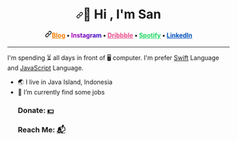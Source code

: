 <h1 align="center"><a id="user-content-️-hi-im-san-engineer-️" class="anchor" aria-hidden="true" href="#️user-content-️-hi-im-san-engineer-️"><svg class="octicon octicon-link" viewBox="0 0 16 16" version="1.1" width="16" height="16" aria-hidden="true"><path fill-rule="evenodd" d="M7.775 3.275a.75.75 0 001.06 1.06l1.25-1.25a2 2 0 112.83 2.83l-2.5 2.5a2 2 0 01-2.83 0 .75.75 0 00-1.06 1.06 3.5 3.5 0 004.95 0l2.5-2.5a3.5 3.5 0 00-4.95-4.95l-1.25 1.25zm-4.69 9.64a2 2 0 010-2.83l2.5-2.5a2 2 0 012.83 0 .75.75 0 001.06-1.06 3.5 3.5 0 00-4.95 0l-2.5 2.5a3.5 3.5 0 004.95 4.95l1.25-1.25a.75.75 0 00-1.06-1.06l-1.25 1.25a2 2 0 01-2.83 0z"></path></svg></a><g-emoji class="g-emoji" alias="zap" fallback-src="https://github.githubassets.com/images/icons/emoji/unicode/26a1.png">🖖</g-emoji> Hi  , I'm San <g-emoji class="g-emoji" alias="zap" fallback-src="https://github.githubassets.com/images/icons/emoji/unicode/26a1.png"></g-emoji></h1>
<h4 align="center"><a id="user-content-blogger--medium--linkedin--instagram--unsplash--shutterstock" class="anchor" aria-hidden="true" href="#user-content-blogger--medium--linkedin--instagram--unsplash--shutterstock"><svg class="octicon octicon-link" viewBox="0 0 16 16" version="1.1" width="16" height="16" aria-hidden="true"><path fill-rule="evenodd" d="M7.775 3.275a.75.75 0 001.06 1.06l1.25-1.25a2 2 0 112.83 2.83l-2.5 2.5a2 2 0 01-2.83 0 .75.75 0 00-1.06 1.06 3.5 3.5 0 004.95 0l2.5-2.5a3.5 3.5 0 00-4.95-4.95l-1.25 1.25zm-4.69 9.64a2 2 0 010-2.83l2.5-2.5a2 2 0 012.83 0 .75.75 0 001.06-1.06 3.5 3.5 0 00-4.95 0l-2.5 2.5a3.5 3.5 0 004.95 4.95l1.25-1.25a.75.75 0 00-1.06-1.06l-1.25 1.25a2 2 0 01-2.83 0z"></path></svg></a><a href="https://sanengineer.com" rel="nofollow" style="color:#f57c00 !important">Blog</a> • <a href="https://instagram.com/sanengineer" rel="nofollow" 
style="background-image: linear-gradient(45deg, #BA00B4, #1D0AC9); background-repeat:no-repeat;-webkit-background-clip: text;-webkit-text-fill-color: transparent; -moz-background-clip: text; -moz-text-fill-color: transparent; background-position: left calc(100% ); color:transparent; transition: background-size 500ms cubic-bezier(0, .61, .28, .92); background-size: 100%;">Instagram</a> • <a href="https://dribbble.com/sanengineer" rel="nofollow" style="color:#ea4c89">Dribbble</a> • <a href="https://open.spotify.com/user/rxg1wyg1ncgqvp9uo3mh0m9zv"  rel="nofollow" style="color:#1ED760;">Spotify</a> • <a href="https://https://linkedin.com/in/ikhsansugiarto"  rel="nofollow" style="color:#0050be;">LinkedIn</a></h4>
<hr>
<p>I'm spending ⏳ all days in front of 🖥  computer. I'm prefer <a href="https://swift.org" rel="nofollow">Swift</a> Language and <a href="https://developer.mozilla.org/en-US/docs/Web/JavaScript" rel="nofollow">JavaScript</a> Language.</p>

<ul>
<li><g-emoji class="g-emoji" alias="earth_asia" fallback-src="https://github.githubassets.com/images/icons/emoji/unicode/1f30f.png">🌏</g-emoji> I live in Java Island, Indonesia</li>
<li><g-emoji class="g-emoji" alias="telescope" fallback-src="https://github.githubassets.com/images/icons/emoji/unicode/1f52d.png">🔭</g-emoji> I’m currently find some jobs </li>

### Donate: <a href="https://www.paypal.com/donate/?business=insinyurikhsan%40gmail.com&cmd=_donations&currency_code=USD&item_name=San++Engineer+-+Github&lc=US&return=%2F%40sanengineer&Z3JncnB0=" rel="nofollow">💵</a>

### Reach Me: [📬](https://github.com/sanengineer/sanengineer/issues/new)
